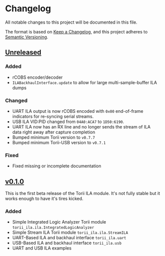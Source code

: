 <!-- markdownlint-disable MD024 -->
# Changelog

All notable changes to this project will be documented in this file.

The format is based on [Keep a Changelog](https://keepachangelog.com/en/1.0.0/),
and this project adheres to [Semantic Versioning](https://semver.org/spec/v2.0.0.html).

<!--
Unreleased template stuff

## [Unreleased]
### Added
### Changed
### Deprecated
### Removed
### Fixed
### Security
-->

## [Unreleased]

### Added

- rCOBS encoder/decoder
- `ILABackhaulInterface.update` to allow for large multi-sample-buffer ILA dumps

### Changed

- UART ILA output is now rCOBS encoded with `0x00` end-of-frame indicators for re-syncing serial streams.
- USB ILA VID:PID changed from `04A0:ACA7` to `1D50:6190`.
- UART ILA now has an RX line and no longer sends the stream of ILA data right away after capture completion
- Bumped minimum Torii version to `v0.7.7`
- Bumped minimum Torii-USB version to `v0.7.1`

### Fixed

- Fixed missing or incomplete documentation

## [v0.1.0]

This is the first beta release of the Torii ILA module. It's not fully stable but it works
enough to have it's tires kicked.

### Added

- Simple Integrated Logic Analyzer Torii module `torii_ila.ila.IntegratedLogicAnalyzer`
- Simple Stream ILA Torii module `torii_ila.ila.StreamILA`
- UART-Based ILA and backhaul interface `torii_ila.uart`
- USB-Based ILA and backhaul interface `torii_ila.usb`
- UART and USB ILA examples

[Unreleased]: https://github.com/shrine-maiden-heavy-industries/torii-ila/compare/v0.1.0...main
[v0.1.0]: https://github.com/shrine-maiden-heavy-industries/torii-ila/compare/aa8b192...v0.1.0
